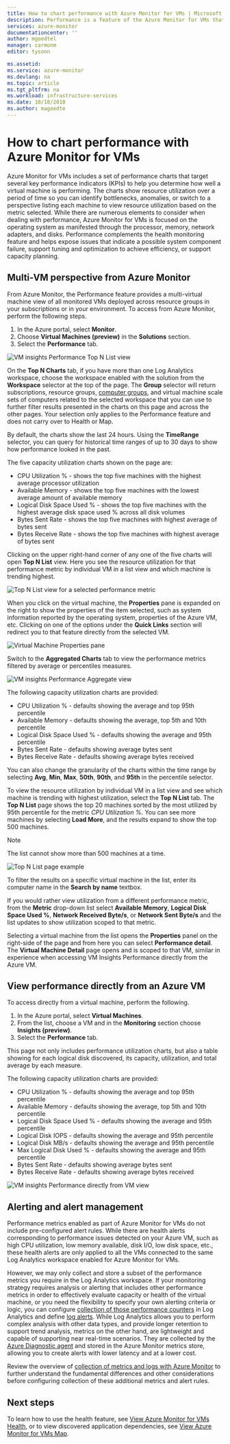 ```yaml
---
title: How to chart performance with Azure Monitor for VMs | Microsoft Docs
description: Performance is a feature of the Azure Monitor for VMs that automatically discovers application components on Windows and Linux systems and maps the communication between services. This article provides details on how to use it in a variety of scenarios.
services: azure-monitor
documentationcenter: ''
author: mgoedtel
manager: carmonm
editor: tysonn

ms.assetid: 
ms.service: azure-monitor
ms.devlang: na
ms.topic: article
ms.tgt_pltfrm: na
ms.workload: infrastructure-services
ms.date: 10/18/2018
ms.author: magoedte
---
```


# How to chart performance with Azure Monitor for VMs
Azure Monitor for VMs includes a set of performance charts that target several key performance indicators (KPIs) to help you determine how well a virtual machine is performing. The charts show resource utilization over a period of time so you can identify bottlenecks, anomalies, or switch to a perspective listing each machine to view resource utilization based on the metric selected. While there are numerous elements to consider when dealing with performance, Azure Monitor for VMs is focused on the operating system as manifested through the processor, memory, network adapters, and disks. Performance complements the health monitoring feature and helps expose issues that indicate a possible system component failure, support tuning and optimization to achieve efficiency, or support capacity planning.  

## Multi-VM perspective from Azure Monitor
From Azure Monitor, the Performance feature provides a multi-virtual machine view of all monitored VMs deployed across resource groups in your subscriptions or in your environment.  To access from Azure Monitor, perform the following steps. 

1. In the Azure portal, select **Monitor**. 
2. Choose **Virtual Machines (preview)** in the **Solutions** section.
3. Select the **Performance** tab.

![VM insights Performance Top N List view](./media/monitoring-vminsights-performance/vminsights-performance-aggview-01.png)

On the **Top N Charts** tab, if you have more than one Log Analytics workspace, choose the workspace enabled with the solution from the **Workspace** selector at the top of the page. The **Group** selector will return subscriptions, resource groups, [computer groups](../log-analytics/log-analytics-computer-groups.md), and virtual machine scale sets of computers related to the selected workspace that you can use to further filter results presented in the charts on this page and across the other pages. Your selection only applies to the Performance feature and does not carry over to Health or Map.  

By default, the charts show the last 24 hours. Using the **TimeRange** selector, you can query for historical time ranges of up to 30 days to show how performance looked in the past.   

The five capacity utilization charts shown on the page are:

* CPU Utilization % - shows the top five machines with the highest average processor utilization 
* Available Memory - shows the top five machines with the lowest average amount of available memory 
* Logical Disk Space Used % - shows the top five machines with the highest average disk space used % across all disk volumes 
* Bytes Sent Rate - shows the top five machines with highest average of bytes sent 
* Bytes Receive Rate - shows the top five machines with highest average of bytes sent 

Clicking on the upper right-hand corner of any one of the five charts will open **Top N List** view.  Here you see the resource utilization for that performance metric by individual VM in a list view and which machine is trending highest.  

![Top N List view for a selected performance metric](./media/monitoring-vminsights-performance/vminsights-performance-topnlist-01.png)

When you click on the virtual machine, the **Properties** pane is expanded on the right to show the properties of the item selected, such as system information reported by the operating system, properties of the Azure VM, etc. Clicking on one of the options under the **Quick Links** section will redirect you to that feature directly from the selected VM.  

![Virtual Machine Properties pane](./media/monitoring-vminsights-performance/vminsights-properties-pane-01.png)

Switch to the **Aggregated Charts** tab to view the performance metrics filtered by average or percentiles measures.  

![VM insights Performance Aggregate view](./media/monitoring-vminsights-performance/vminsights-performance-aggview-02.png)

The following capacity utilization charts are provided:

* CPU Utilization % - defaults showing the average and top 95th percentile 
* Available Memory - defaults showing the average, top 5th and 10th percentile 
* Logical Disk Space Used % - defaults showing the average and 95th percentile 
* Bytes Sent Rate - defaults showing average bytes sent 
* Bytes Receive Rate - defaults showing average bytes received

You can also change the granularity of the charts within the time range by selecting **Avg**, **Min**, **Max**, **50th**, **90th**, and **95th** in the percentile selector.   

To view the resource utilization by individual VM in a list view and see which machine is trending with highest utilization, select the **Top N List** tab.  The **Top N List** page shows the top 20 machines sorted by the most utilized by 95th percentile for the metric *CPU Utilization %*.  You can see more machines by selecting **Load More**, and the results expand to show the top 500 machines. 

>[!NOTE]
>The list cannot show more than 500 machines at a time.  
>

![Top N List page example](./media/monitoring-vminsights-performance/vminsights-performance-topnlist-01.png)

To filter the results on a specific virtual machine in the list, enter its computer name in the **Search by name** textbox.  

If you would rather view utilization from a different performance metric, from the **Metric** drop-down list select **Available Memory**, **Logical Disk Space Used %**, **Network Received Byte/s**, or **Network Sent Byte/s** and the list updates to show utilization scoped to that metric.  

Selecting a virtual machine from the list opens the **Properties** panel on the right-side of the page and from here you can select **Performance detail**.  The **Virtual Machine Detail** page opens and is scoped to that VM, similar in experience when accessing VM Insights Performance directly from the Azure VM.  

## View performance directly from an Azure VM
To access directly from a virtual machine, perform the following.

1. In the Azure portal, select **Virtual Machines**. 
2. From the list, choose a VM and in the **Monitoring** section choose **Insights (preview)**.  
3. Select the **Performance** tab. 

This page not only includes performance utilization charts, but also a table showing for each logical disk discovered, its capacity, utilization, and total average by each measure.  

The following capacity utilization charts are provided:

* CPU Utilization % - defaults showing the average and top 95th percentile 
* Available Memory - defaults showing the average, top 5th and 10th percentile 
* Logical Disk Space Used % - defaults showing the average and 95th percentile 
* Logical Disk IOPS - defaults showing the average and 95th percentile
* Logical Disk MB/s - defaults showing the average and 95th percentile
* Max Logical Disk Used % - defaults showing the average and 95th percentile
* Bytes Sent Rate - defaults showing average bytes sent 
* Bytes Receive Rate - defaults showing average bytes received

![VM insights Performance directly from VM view](./media/monitoring-vminsights-performance/vminsights-performance-directvm-01.png)

## Alerting and alert management 
Performance metrics enabled as part of Azure Monitor for VMs do not include pre-configured alert rules. While there are health alerts corresponding to performance issues detected on your Azure VM, such as high CPU utilization, low memory available, disk I/O, low disk space, etc., these health alerts are only applied to all the VMs connected to the same Log Analytics workspace enabled for Azure Monitor for VMs. 

However, we may only collect and store a subset of the performance metrics you require in the Log Analytics workspace. If your monitoring strategy requires analysis or alerting that includes other performance metrics in order to effectively evaluate capacity or health of the virtual machine, or you need the flexibility to specify your own alerting criteria or logic, you can configure [collection of those performance counters](../log-analytics/log-analytics-data-sources-performance-counters.md?toc=/azure/azure-monitor/toc.json) in Log Analytics and define [log alerts](../monitoring-and-diagnostics/alert-log.md?toc=/azure/azure-monitor/toc.json). While Log Analytics allows you to perform complex analysis with other data types, and provide longer retention to support trend analysis, metrics on the other hand, are lightweight and capable of supporting near real-time scenarios. They are collected by the [Azure Diagnostic agent](../virtual-machines/windows/monitor.md) and stored in the Azure Monitor metrics store, allowing you to create alerts with lower latency and at a lower cost.

Review the overview of [collection of metrics and logs with Azure Monitor](monitoring-data-collection.md?toc=/azure/azure-monitor/toc.json) to further understand the fundamental differences and other considerations before configuring collection of these additional metrics and alert rules.  

## Next steps
To learn how to use the health feature, see [View Azure Monitor for VMs Health](monitoring-vminsights-health.md), or to view discovered application dependencies, see [View Azure Monitor for VMs Map](monitoring-vminsights-maps.md). 